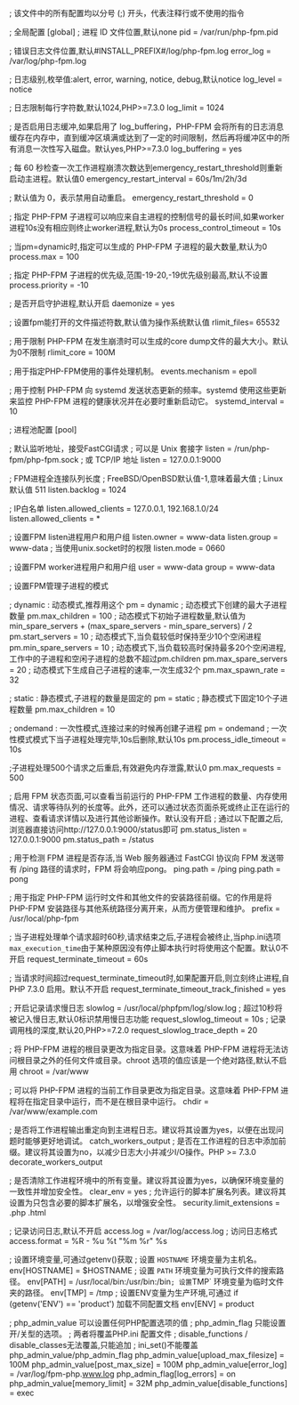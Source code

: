 ; 该文件中的所有配置均以分号 (;) 开头，代表注释行或不使用的指令

; 全局配置
[global]
; 进程 ID 文件位置,默认none
pid = /var/run/php-fpm.pid

; 错误日志文件位置,默认#INSTALL_PREFIX#/log/php-fpm.log
error_log = /var/log/php-fpm.log

; 日志级别,枚举值:alert, error, warning, notice, debug,默认notice
log_level = notice

; 日志限制每行字符数,默认1024,PHP>=7.3.0
log_limit = 1024

; 是否启用日志缓冲,如果启用了 log_buffering，PHP-FPM 会将所有的日志消息缓存在内存中，直到缓冲区填满或达到了一定的时间限制，然后再将缓冲区中的所有消息一次性写入磁盘。默认yes,PHP>=7.3.0
log_buffering = yes

; 每 60 秒检查一次工作进程崩溃次数达到emergency_restart_threshold则重新启动主进程。默认值0
emergency_restart_interval = 60s/1m/2h/3d

; 默认值为 0，表示禁用自动重启。
emergency_restart_threshold = 0

; 指定 PHP-FPM 子进程可以响应来自主进程的控制信号的最长时间,如果worker进程10s没有相应则终止worker进程,默认为0s
process_control_timeout = 10s

; 当pm=dynamic时,指定可以生成的 PHP-FPM 子进程的最大数量,默认为0
process.max = 100

; 指定 PHP-FPM 子进程的优先级,范围-19-20,-19优先级别最高,默认不设置
process.priority = -10

; 是否开启守护进程,默认开启
daemonize = yes

; 设置fpm能打开的文件描述符数,默认值为操作系统默认值
rlimit_files= 65532

; 用于限制 PHP-FPM 在发生崩溃时可以生成的core dump文件的最大大小。默认为0不限制
rlimit_core = 100M

; 用于指定PHP-FPM使用的事件处理机制。
events.mechanism = epoll

; 用于控制 PHP-FPM 向 systemd 发送状态更新的频率。systemd 使用这些更新来监控 PHP-FPM 进程的健康状况并在必要时重新启动它。
systemd_interval = 10

; 进程池配置
[pool]

; 默认监听地址，接受FastCGI请求
; 可以是 Unix 套接字
listen = /run/php-fpm/php-fpm.sock
; 或 TCP/IP 地址
listen = 127.0.0.1:9000

; FPM进程全连接队列长度
; FreeBSD/OpenBSD默认值-1,意味着最大值
; Linux 默认值 511
listen.backlog = 1024

; IP白名单
listen.allowed_clients = 127.0.0.1, 192.168.1.0/24
listen.allowed_clients = *

; 设置FPM listen进程用户和用户组
listen.owner = www-data
listen.group = www-data
; 当使用unix.socket时的权限
listen.mode = 0660

; 设置FPM worker进程用户和用户组
user = www-data
group = www-data

; 设置FPM管理子进程的模式

; dynamic : 动态模式,推荐用这个
pm = dynamic
; 动态模式下创建的最大子进程数量
pm.max_children = 100
; 动态模式下初始子进程数量,默认值为min_spare_servers + (max_spare_servers - min_spare_servers) / 2
pm.start_servers = 10
; 动态模式下,当负载较低时保持至少10个空闲进程
pm.min_spare_servers = 10
; 动态模式下,当负载较高时保持最多20个空闲进程,工作中的子进程和空闲子进程的总数不超过pm.children
pm.max_spare_servers = 20
; 动态模式下生成自己子进程的速率,一次生成32个
pm.max_spawn_rate = 32

; static : 静态模式,子进程的数量是固定的
pm = static
; 静态模式下固定10个子进程数量
pm.max_children = 10

; ondemand : 一次性模式,连接过来的时候再创建子进程
pm = ondemand
; 一次性模式模式下当子进程处理完毕,10s后删除,默认10s
pm.process_idle_timeout = 10s

;子进程处理500个请求之后重启,有效避免内存泄露,默认0
pm.max_requests = 500

; 启用 FPM 状态页面,可以查看当前运行的 PHP-FPM 工作进程的数量、内存使用情况、请求等待队列的长度等。此外，还可以通过状态页面杀死或终止正在运行的进程、查看请求详情以及进行其他诊断操作。默认没有开启
; 通过以下配置之后,浏览器直接访问http://127.0.0.1:9000/status即可
pm.status_listen = 127.0.0.1:9000
pm.status_path = /status

; 用于检测 FPM 进程是否存活,当 Web 服务器通过 FastCGI 协议向 FPM 发送带有 /ping 路径的请求时，FPM 将会响应pong。
ping.path = /ping
ping.path = pong

; 用于指定 PHP-FPM 运行时文件和其他文件的安装路径前缀。它的作用是将 PHP-FPM 安装路径与其他系统路径分离开来，从而方便管理和维护。
prefix = /usr/local/php-fpm


; 当子进程处理单个请求超时60秒,请求结束之后,子进程会被终止,当php.ini选项`max_execution_time`由于某种原因没有停止脚本执行时将使用这个配置。默认0不开启
request_terminate_timeout = 60s

; 当请求时间超过request_terminate_timeout时,如果配置开启,则立刻终止进程,自 PHP 7.3.0 启用。默认不开启
request_terminate_timeout_track_finished = yes

; 开启记录请求慢日志
slowlog = /usr/local/phpfpm/log/slow.log
; 超过10秒将被记入慢日志,默认0标识禁用慢日志功能
request_slowlog_timeout = 10s
; 记录调用栈的深度,默认20,PHP>=7.2.0
request_slowlog_trace_depth = 20

; 将 PHP-FPM 进程的根目录更改为指定目录。这意味着 PHP-FPM 进程将无法访问根目录之外的任何文件或目录。chroot 选项的值应该是一个绝对路径,默认不启用
chroot = /var/www

; 可以将 PHP-FPM 进程的当前工作目录更改为指定目录。这意味着 PHP-FPM 进程将在指定目录中运行，而不是在根目录中运行。
chdir = /var/www/example.com

; 是否将工作进程输出重定向到主进程日志。建议将其设置为yes，以便在出现问题时能够更好地调试。
catch_workers_output
; 是否在工作进程的日志中添加前缀。建议将其设置为no，以减少日志大小并减少I/O操作。PHP >= 7.3.0
decorate_workers_output

; 是否清除工作进程环境中的所有变量。建议将其设置为yes，以确保环境变量的一致性并增加安全性。
clear_env = yes
; 允许运行的脚本扩展名列表。建议将其设置为只包含必要的脚本扩展名，以增强安全性。
security.limit_extensions = .php .html

; 记录访问日志,默认不开启
access.log = /var/log/access.log
; 访问日志格式
access.format = %R - %u %t \"%m %r\" %s

; 设置环境变量,可通过getenv()获取
; 设置 `HOSTNAME` 环境变量为主机名。
env[HOSTNAME] = $HOSTNAME
; 设置 `PATH` 环境变量为可执行文件的搜索路径。
env[PATH] = /usr/local/bin:/usr/bin:/bin`
; 设置 `TMP` 环境变量为临时文件夹的路径。
env[TMP] = /tmp
; 设置ENV变量为生产环境,可通过
if (getenv('ENV') == 'product') 加载不同配置文档
env[ENV] = product

; php_admin_value 可以设置任何PHP配置选项的值
; php_admin_flag 只能设置开/关型的选项。
; 两者将覆盖PHP.ini 配置文件
; disable_functions / disable_classes无法覆盖,只能追加
; ini_set()不能覆盖 php_admin_value/php_admin_flag
php_admin_value[upload_max_filesize] = 100M
php_admin_value[post_max_size] = 100M
php_admin_value[error_log] = /var/log/fpm-php.www.log
php_admin_flag[log_errors] = on
php_admin_value[memory_limit] = 32M
php_admin_value[disable_functions] = exec
